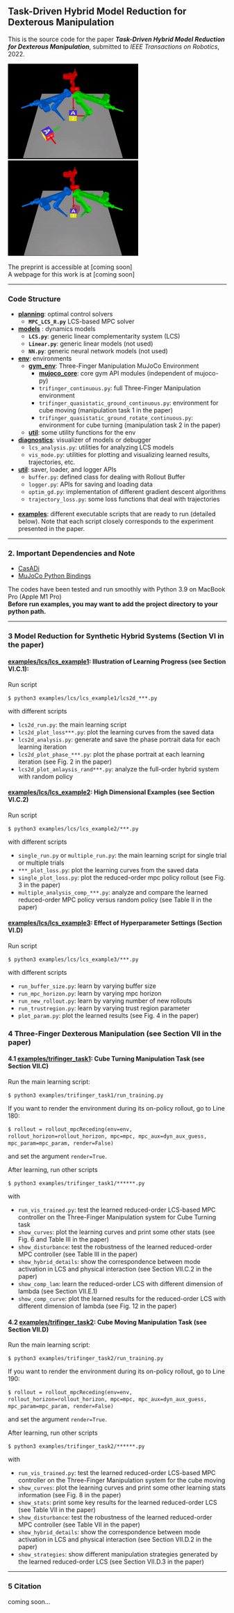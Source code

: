 ## Task-Driven Hybrid Model Reduction for Dexterous Manipulation


This is the source code for the paper ***Task-Driven Hybrid Model Reduction for Dexterous
Manipulation***, submitted to _IEEE Transactions on Robotics_, 2022.

<img src="figures/turning_webpage2.gif" width="300" />
<img src="figures/moving_webpage2.gif" width="300" />


The preprint is accessible at [coming soon]\
A webpage for this work is at [coming soon]

---

### Code Structure
- **[planning](./planning)**: optimal control solvers
    * **`MPC_LCS_R.py`** LCS-based MPC solver
- **[models](./models)** : dynamics models
    * **`LCS.py`**: generic linear complementarity system (LCS)
    * **`Linear.py`**: generic linear models (not used)
    * **`NN.py`**: generic neural network models (not used)
- **[env](./env)**: environments
    * **[gym_env](./env/gym_env)**: Three-Finger Manipulation MuJoCo Environment
        * **[mujoco_core](./env/gym_env/mujoco_core)**: core gym API modules (independent of mujoco-py)
        * `trifinger_continuous.py`: full Three-Finger Manipulation environment
        * `trifinger_quasistatic_ground_continuous.py`: environment  for cube moving (manipulation task 1 in the paper)
        * `trifinger_quasistatic_ground_rotate_continuous.py`: environment  for cube turning (manipulation task 2 in the paper)
    * **[util](./env/util)**: some utility functions for the env
- **[diagnostics](./diagnostics)**: visualizer of models or debugger
    * `lcs_analysis.py`:  utilities for analyzing LCS models
    * `vis_mode.py`: utilities for plotting and visualizing learned results, trajectories, etc.
- **[util](./util)**: saver, loader, and logger APIs
    * `buffer.py`: defined class for dealing with Rollout Buffer
    * `logger.py`: APIs for saving and loading data
    * `optim_gd.py`: implementation of different gradient descent algorithms
    * `trajectory_loss.py`: some loss functions that deal with trajectories
      <br/><br/>
- **[examples](./examples)**: different executable scripts that are ready to run (detailed below). Note that each script  closely corresponds to the experiment presented in the paper.

---

### 2. Important Dependencies and Note
- [CasADi](https://web.casadi.org/get/)
- [MuJoCo Python Bindings](https://pypi.org/project/mujoco/)

The codes have been tested and run smoothly with Python 3.9 on MacBook Pro (Apple M1 Pro)\
**Before run examples, you may want to add the project directory to your python path.**

---

### 3 **Model Reduction for Synthetic Hybrid Systems (Section VI in the paper)**

#### **[examples/lcs/lcs_example1](./examples/lcs/lcs_example1)**: Illustration of Learning Progress (see Section VI.C.1): 

Run script
```
$ python3 examples/lcs/lcs_example1/lcs2d_***.py
```

with different scripts

- `lcs2d_run.py`: the main learning script
- `lcs2d_plot_loss***.py`: plot the learning curves from the saved data
- `lcs2d_analysis.py`: generate and save the phase portrait data for each learning iteration
- `lcs2d_plot_phase_***.py`: plot the phase portrait at each learning iteration (see Fig. 2 in the paper)
- `lcs2d_plot_anlaysis_rand***.py`: analyze the full-order hybrid system with random policy

#### **[examples/lcs/lcs_example2](./examples/lcs/lcs_example2)**: High Dimensional Examples (see Section VI.C.2)

Run script

```
$ python3 examples/lcs/lcs_example2/***.py
```

with different scripts

- `single_run.py` or `multiple_run.py`: the main learning script for single trial or multiple trials
- `***_plot_loss.py`: plot the learning curves from the saved data
- `single_plot_loss.py`: plot the reduced-order mpc policy rollout (see Fig. 3 in the paper)
- `multiple_analysis_comp_***.py`: analyze and compare the learned reduced-order MPC policy versus random policy (see Table II in the paper)

#### **[examples/lcs/lcs_example3](./examples/lcs/lcs_example2)**: Effect of Hyperparameter Settings (Section VI.D)

Run script

```
$ python3 examples/lcs/lcs_example3/***.py
```

with different scripts

- `run_buffer_size.py`: learn by varying buffer size
- `run_mpc_horizon.py`: learn by varying mpc horizon
- `run_new_rollout.py`: learn by varying number of new rollouts
- `run_trustregion.py`: learn by varying trust region parameter
- `plot_param.py`: plot the learned results (see Fig. 4 in the paper)

### 4 **Three-Finger Dexterous Manipulation (see Section VII in the paper)**

#### 4.1 [examples/trifinger_task1](./examples/trifinger_task1): Cube Turning Manipulation Task (see Section VII.C)

Run the main learning script:

```
$ python3 examples/trifinger_task1/run_training.py
```

If you want to render the environment during its on-policy rollout, go to Line 180: 

```
$ rollout = rollout_mpcReceding(env=env, rollout_horizon=rollout_horizon, mpc=mpc, mpc_aux=dyn_aux_guess, mpc_param=mpc_param, render=False)
```
and set the argument `render=True`.


After learning, run other scripts 

```
$ python3 examples/trifinger_task1/******.py
```
with 

- `run_vis_trained.py`: test the learned reduced-order LCS-based MPC controller on the Three-Finger Manipulation system for Cube Turning task
- `show_curves`: plot the learning curves and print some other stats (see Fig. 6 and Table III in the paper)
- `show_disturbance`: test the robustness of the learned reduced-order MPC controller (see Table III in the paper)
- `show_hybrid_details`: show the correspondence between mode activation in LCS and physical interaction (see Section VII.C.2 in the paper)
- `show_comp_lam`: learn the reduced-order LCS with different dimension of lambda (see Section VII.E.1)
- `show_comp_curve`: plot the learned results for the reduced-order LCS with different dimension of lambda (see Fig. 12 in the paper)

#### 4.2 [examples/trifinger_task2](./examples/trifinger_task2): Cube Moving  Manipulation Task  (see Section VII.D)  

Run the main learning script:

```
$ python3 examples/trifinger_task2/run_training.py
```

If you want to render the environment during its on-policy rollout, go to Line 190: 

```
$ rollout = rollout_mpcReceding(env=env, rollout_horizon=rollout_horizon, mpc=mpc, mpc_aux=dyn_aux_guess, mpc_param=mpc_param, render=False)
```
and set the argument `render=True`.


After learning, run other scripts 

```
$ python3 examples/trifinger_task2/******.py
```
with 

- `run_vis_trained.py`: test the learned reduced-order LCS-based MPC controller on the Three-Finger Manipulation system for the cube moving
- `show_curves`: plot the learning curves and print some other learning stats information (see Fig. 8 in the paper)
- `show_stats`: print some key results for the learned reduced-order LCS (see Table VII in the paper)
- `show_disturbance`: test the robustness of the learned reduced-order MPC controller (see Table VII in the paper)
- `show_hybrid_details`: show the correspondence between mode activation in LCS and physical interaction (see Section VII.D.2 in the paper)
- `show_strategies`: show different manipulation strategies generated by the learned reduced-order LCS (see Section VII.D.3 in the paper)

----

### 5 Citation 
coming soon...



